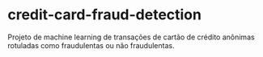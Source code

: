 # credit-card-fraud-detection
Projeto de machine learning de transações de cartão de crédito anônimas rotuladas como fraudulentas ou não fraudulentas.
